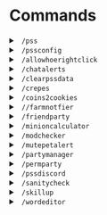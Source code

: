 # Commands

<!-- /pss command -->
<details>
  <summary> <code> /pss </code> </summary>

## ``/pss`` 

### Aliases
These commands also work instead of ``/pss``:

``/helpss``

``/pssh``

``/pshelp``

``/helpss``

``/helppss``

``/psshelp``

``/helpihavenoideawhatpartlysaneskiesis``

### Description
Opens the config and displays information about Partly Sane Skies. Note, ``/pss`` also opens the config, while none of the aliases do.

### Usage

``/pss``: Displays a help message informing you of the uses of all commands, along with information about the mod.

``/pss <conf/c/config>``: Opens the configuration GUI. (Alias for ``/pssconfig``)

</details>

<!-- /pssconfig command -->
<details>
  <summary> <code> /pssconfig </code> </summary>

## ``/pssconfig`` 

### Aliases
These commands also work instead of ``/pssconfig``:

``/pss``

``/pssconf``

``/pssc``

Along with the following aliases under the ``/pss`` command:

``/pss config``

``/pss c``

``/pss conf``

### Description
Opens the configuration menu to edit all settings inside Partly Sane Skies. Note, ``/pss`` also prints the help message, while none of the aliases do.

### Usage

``/pssconfig``: Opens the configuration menu. You can also use the keybinding, which by default is ``F7``.

</details>


<!-- /allowhoerightclick command -->
<details>
  <summary> <code> /allowhoerightclick </code> </summary>

## ``/allowhoerightclick``

### Aliases

These commands also work instead of ``/allowhoerightclick``:

``/allowhoerightclicks``

``/ahrc``

### Description
Allows hoe right clicks for a few moments or just once, depending on the config.

### Usage

``/allowhoerightclick``: Toggles hoe right clicks

</details>


<!-- /chatalert command -->
<details>
  <summary> <code> /chatalerts </code> </summary>

## ``/chatalerts`` 

### Aliases

These commands also work instead of ``/chatalerts``:

``/chatalert``

``/chal``

``/ca``

### Description
Allows certain messages to be highlighted in chat.

</details>

<!-- /clearpssdata command -->

<details>
  <summary> <code> /clearpssdata </code> </summary>

## ``/clearpssdata``

### Aliases

These commands also work instead of ``/clearpssdata``:

``/updatepssdata``

``/clearhashmap``

``/psscleardata``

``/pssclearcache``

### Description

Clears your Partly Sane Studios hashmap data.  


</details>

<!-- /crepes command -->
<details>
  <summary> <code> /crepes </code> </summary>

## ``/crepes``

### Aliases

These commands also work instead of ``/crepes``:

``/crêpes``
``/crepe``
``/crêpes``

### Description
Displays vital crêpe information

### Usage

``/crepe``: Shows crêpe information

</details>


<!-- /cookies2coins command -->
<details>
  <summary> <code> /coins2cookies </code> </summary>

## ``/coins2cookies``

### Aliases

These commands also work instead of ``/modchecker``:

``//coins2cookies``

``//coinstocookies``

``//pssco2icok``

``//coi2cok``

``//c2c``

``/coinstocookies``

``/pssco2icok``

``/coi2cok``

``/c2c``

### Description
Converts a given amount of coins to the IRL cost of booster cookies in your selected currency(Configurable with /pss config)

</details>


<!-- //farmnotfier command -->
<details>
  <summary> <code> //farmnotfier </code> </summary>

## ``//farmnotifier`` 

### Aliases

These commands also work instead of ``//farmnotifier``:

``//farmnotif``

``//fn``

``/farmnotifier``

``/fn``

``/farmnotif``

### Description
Allows you to create areas where you will be notified you have reached the end of your farm.

### Usage

``//farmnotifier list``: Lists all the locations where you have a farm notification, and their given number, and gives instructions on how to create a new farm notification.

``//farmnotifier remove [number]``: Removes a farm notifications from the list, given a valid ``number``. Numbers can be seen with ``/farmnotifier list``.

``//farmnotifier show [index]``: Highlights the farm notification with the given ``index`` for a configurable amount of time. Indexes can be seen with ``/farmnotifier list``. In the config, enable "Show end of farm region" to see all highlighted regions at once for an unlimited amount of time.
<br>

### To create a new farm notification:


1. Set the first corner of your notification area:

    ``//pos1``: Sets one corner of the farm notification (Like using WorldEdit).

2. Set the opposite corner of your notification area:

    ``//pos2``: Sets the opposite corner of the farm notification (Like using WorldEdit).

3. Create the notification area

    ``//create``: Creates a new farm notifier with the positions created with ``//pos1`` and ``//pos2``.

</details>


<!-- /friendparty command -->
<details>
  <summary> <code> /friendparty </code> </summary>

## ``/friendparty`` 

### Aliases

These commands also work instead of ``/friendparty``:

``/fp``

``/pf``

### Description
Parties friends that are online in your friends list.

### Usage

``/friendparty``: Parties all friends that are online.

</details>


<!-- /minioncalculator command -->
<details>
  <summary> <code> /minioncalculator </code> </summary>

## ``/minioncalculator``

### Aliases

These commands also work instead of ``/minioncalculator``:

``/minioncalc``

``/bestminion``

``/mc``

``/bm``

### Description
Opens the most profitable minions feature

### Usage

``/minioncalculator``: Opens the best minion calculator menu

</details>


<!-- /modchecker command -->
<details>
  <summary> <code> /modchecker </code> </summary>

## ``/modchecker``

### Aliases

These commands also work instead of ``/modchecker``:

``/updatepssdata``

``/clearhashmap`` 

``/clearpssdata``

``/psscleardata`` 

``/pssclearcache``

### Description
Clears Partly Sane Skies data



</details>





<!-- /mutepetalert command -->
<details>
  <summary> <code> /mutepetalert </code> </summary>

## ``/mutepetalert``

### Description
Mutes the pet alert warning for a certain amount of time

### Usage

``/mutepetalert``: Mutes the pet alert warning

</details>

<!-- /partymanager command -->
<details>
  <summary> <code> /partymanager </code> </summary>

## ``/partymanager`` 

### Aliases

These commands also work instead of ``/partymanager``:

``/partym``

``/pm``

### Description
Opens the Party Manager menu. You can also use the keybinding, which by default is ``M``.

### Usage

``/partymanager``: Opens the Party Manager Menu.

</details>


<!-- /permparty command -->
<details>
  <summary> <code> /permparty </code> </summary>

## ``/permparty`` 

### Aliases

These commands also work instead of ``/permparty``:

``/permp``

``/pp``

### Description
Allows you to save, party, add and remove players from a permanent dungeon party.

### Usage

``/permparty``: Sends information about the ``permparty`` command.

``/permparty [partyid]``: Parties everyone in the party with the id matching ``partyid``

``/permparty new [partyid]``: Creates a new party with the ID ``partyid``

``/permparty new [partyid] <partymembers>``: Creates a new party with the ID ``partyid`` and with the members ``partymembers``.

``/permparty delete [partyid]``: Deletes a perm party. (Note: There is no way to undo this action). 

``/permparty add [partyid] [partymember]``: Adds player ``partymember`` to the party ``partyid``.

``/permparty remove [partyid] [partymember]``: Removes the player ``partymember`` from the party ``partyid``.

</details>


<!-- /pssdiscord command -->
<details>
  <summary> <code> /pssdiscord </code> </summary>

## ``/pssdiscord`` 

### Aliases

These commands also work instead of ``/pssdiscord``:

``/pssdisc``

``/psdisc``

``/discord``

### Description
Sends a link to join the discord in chat. [Or you can just join here (https://discord.gg/v4PU3WeH7z)](https://discord.gg/v4PU3WeH7z)

### Usage

``/pssdiscord``: Sends the link to join the discord in chat.

</details>


<!-- /sanitycheck command -->
<details>
  <summary> <code> /sanitycheck </code> </summary>

## ``/sanitycheck``

### Aliases

These commands also work instead of ``/sanitycheck {username}``:

``/checksanity {username}``

``/psssanity {username}``

``/pssinsanity {username}``

``/pssinsane {username}``

``/psssane {username}``

### Description
Using a users SkyBlock join date and nethworth, the SanityCheck will calculate how sane you are.

</details>



<!-- /skillup command -->
<details>
  <summary> <code> /skillup </code> </summary>

## ``/skillup`` 

### Aliases

These commands also work instead of ``/skillup``:

``/skillu``

``/su``

### Description
Gives you recommendations as to the most important skills to upgrade.

### Usage

``/skillup [username]``: Recommends the most important skills to upgrade for specific ``username``.

``/skillup``: Recommends the most important skills to upgrade for the player running the command.

</details>



<!-- /wordeditor command -->
<details>
  <summary> <code> /wordeditor </code> </summary>

## ``/wordeditor``

### Aliases

These commands also work instead of ``/wordeditor``:

``/wordedit``
``/we``
``/wordreplace``
``/wr``

### Description
Replaces a desired word in chat with any other word or phrase, such as changing "Flagmaster" to "FlagHater", but also "Flagmaster" to "Most active contributor".
### Usage

``/wordeditor add <word> <replacement> ``: Changes word to replacement word in chat

``/wordeditor remove <index> ``: Removes wordeditor for a word using the index from the list

``/wordeditor list ``: lists all modified words

</details>
